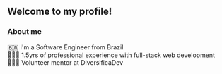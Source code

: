 ## Welcome to my profile!

### About me
🇧🇷 I'm a Software Engineer from Brazil\
🧑🏻‍💻 1.5yrs of professional experience with full-stack web development\
🧑🏻‍🏫 Volunteer mentor at DiversificaDev

<!--
**VictorLopes-0/VictorLopes-0** is a ✨ _special_ ✨ repository because its `README.md` (this file) appears on your GitHub profile.

Here are some ideas to get you started:

- 🔭 I’m currently working on ...
- 🌱 I’m currently learning ...
- 👯 I’m looking to collaborate on ...
- 🤔 I’m looking for help with ...
- 💬 Ask me about ...
- 📫 How to reach me: ...
- 😄 Pronouns: ...
- ⚡ Fun fact: ...
-->
